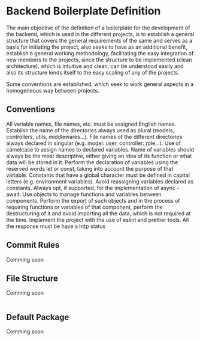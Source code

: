 # Backend Boilerplate Definition

The main objective of the definition of a boilerplate for the development of the backend, which is used in the different projects, is to establish a general structure that covers the general requirements of the same and serves as a basis for initiating the project, also seeks to have as an additional benefit, establish a general working methodology, facilitating the easy integration of new members to the projects, since the structure to be implemented (clean architecture), which is intuitive and clean, can be understood easily and also its structure lends itself to the easy scaling of any of the projects.

Some conventions are established, which seek to work general aspects in a homogeneous way between projects.


## Conventions

All variable names, file names, etc. must be assigned English names.
Establish the name of the directories always used as plural (models, controllers, utils, middlewares...).
File names of the different directories always declared in singular (e.g. model: user, controller: role...).
Use of camelcase to assign names to declared variables.
Name of variables should always be the most descriptive, either giving an idea of its function or what data will be stored in it.
Perform the declaration of variables using the reserved words let or const, taking into account the purpose of that variable.
Constants that have a global character must be defined in capital letters (e.g. environment variables).
Avoid reassigning variables declared as constants.
Always opt, if supported, for the implementation of async - await.
Use objects to manage functions and variables between components. Perform the export of such objects and in the process of requiring functions or variables of that component, perform the destructuring of it and avoid importing all the data, which is not required at the time.
Implement the project with the use of eslint and prettier tools.
All the response must be have a http status

## Commit Rules

Comming soon

## File Structure

Comming soon

```

```

## Default Package

Comming soon
